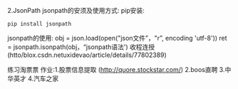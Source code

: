 2.JsonPath
jsonpath的安须及使用方式:
pip安装:

```
pip install jsonpath
```

jsonpath的使用:
obj = json.load(open("json文件”，"r”, encoding 'utf-8'))
ret = jsonpath.isonpath(obj，“jsonpath语法')
收程连授(htto/blox.csdn.netuxidevao/article/details/77802389)

练习淘票票
作业:1.股票信息提取 (http://quore.stockstar.com/)
2.boos直聘
3.中华英才
4.汽车之家